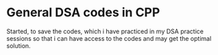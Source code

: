 # General DSA codes in CPP
Started, to save the codes, which i have practiced in my DSA practice sessions so that i can have access to the codes and may get the optimal solution.
